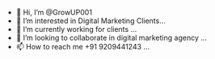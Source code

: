- 👋 Hi, I’m @GrowUP001
- 👀 I’m interested in Digital Marketing Clients...
- 🌱 I’m currently working for clients ...
- 💞️ I’m looking to collaborate in digital marketing agency ...
- 📫 How to reach me +91 9209441243 ...

<!---
GrowUP001/GrowUP001 is a ✨ special ✨ repository because its `README.md` (this file) appears on your GitHub profile.
You can click the Preview link to take a look at your changes.
--->
